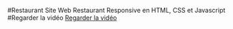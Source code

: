 #Restaurant
Site Web Restaurant Responsive en HTML, CSS et Javascript
#Regarder la vidéo
[Regarder la vidéo](assets/FitBox.mp4)

